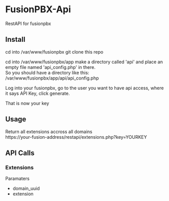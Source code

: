 # FusionPBX-Api
RestAPI for fusionpbx

## Install
cd into /var/www/fusionpbx
git clone this repo

cd into /var/www/fusionpbx/app
make a directory called 'api' and place an empty file named 'api_config.php' in there.  
So you should have a directory like this:  
/var/www/fusionpbx/app/api/api_config.php

Log into your fusionpbx, go to the user you want to have api access, where it says API Key, click generate.

That is now your key 

## Usage
Return all extensions accross all domains  
https://your-fusion-address/restapi/extensions.php?key=YOURKEY  

## API Calls
### Extensions
Paramaters  
* domain_uuid
* extension

